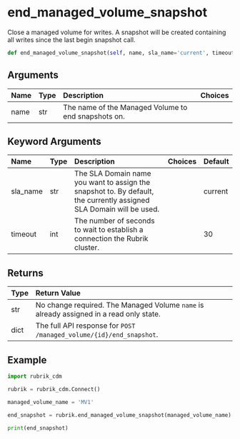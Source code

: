 # end\_managed\_volume\_snapshot

Close a managed volume for writes. A snapshot will be created containing all writes since the last begin snapshot call.

```python
def end_managed_volume_snapshot(self, name, sla_name='current', timeout=30):
```

## Arguments

| Name | Type | Description | Choices |
| :--- | :--- | :--- | :--- |
| name | str | The name of the Managed Volume to end snapshots on. |  |

## Keyword Arguments

| Name | Type | Description | Choices | Default |
| :--- | :--- | :--- | :--- | :--- |
| sla\_name | str | The SLA Domain name you want to assign the snapshot to. By default, the currently assigned SLA Domain will be used. |  | current |
| timeout | int | The number of seconds to wait to establish a connection the Rubrik cluster. |  | 30 |

## Returns

| Type | Return Value |
| :--- | :--- |
| str | No change required. The Managed Volume `name` is already assigned in a read only state. |
| dict | The full API response for `POST /managed_volume/{id}/end_snapshot`. |

## Example

```python
import rubrik_cdm

rubrik = rubrik_cdm.Connect()

managed_volume_name = 'MV1'

end_snapshot = rubrik.end_managed_volume_snapshot(managed_volume_name)

print(end_snapshot)
```

